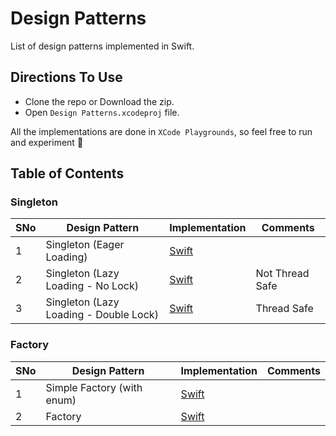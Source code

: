 # Design Patterns
List of design patterns implemented in Swift.

## Directions To Use
- Clone the repo or Download the zip.
- Open `Design Patterns.xcodeproj` file.

All the implementations are done in `XCode Playgrounds`, so feel free to run and experiment 🙂

## Table of Contents

### Singleton

| SNo | Design Pattern | Implementation | Comments |
| --- | --- | --- | --- |
| 1 | Singleton (Eager Loading) | [Swift](Creational/Singleton/Singleton.playground/Contents.swift) | |
| 2 | Singleton (Lazy Loading - No Lock) | [Swift](Creational/Singleton/SingletonLazyLoading.playground/Contents.swift) | Not Thread Safe | 
| 3 | Singleton (Lazy Loading - Double Lock) | [Swift](Creational/Singleton/SingletonLazyLoadingWithLock.playground/Contents.swift) | Thread Safe |

### Factory

| SNo | Design Pattern | Implementation | Comments |
| --- | --- | --- | --- |
| 1 | Simple Factory (with enum) | [Swift](Creational/Factory/SimpleFactory.playground/Contents.swift) | |
| 2 | Factory | [Swift](Creational/Factory/Factory.playground/Contents.swift) | |
